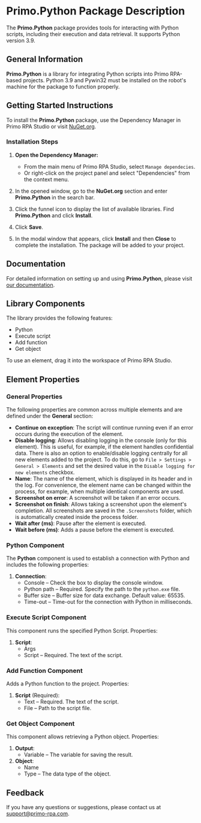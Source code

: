 # Primo.Python Package Description

The **Primo.Python** package provides tools for interacting with Python scripts, including their execution and data retrieval. It supports Python version 3.9.

## General Information

**Primo.Python** is a library for integrating Python scripts into Primo RPA-based projects. Python 3.9 and Pywin32 must be installed on the robot's machine for the package to function properly.

## Getting Started Instructions

To install the **Primo.Python** package, use the Dependency Manager in Primo RPA Studio or visit [NuGet.org](https://www.nuget.org/).

### Installation Steps

1. **Open the Dependency Manager:**
   - From the main menu of Primo RPA Studio, select `Manage dependecies`.
   - Or right-click on the project panel and select "Dependencies" from the context menu.

2. In the opened window, go to the **NuGet.org** section and enter **Primo.Python** in the search bar.

3. Click the funnel icon to display the list of available libraries. Find **Primo.Python** and click **Install**.

4. Click **Save**.

5. In the modal window that appears, click **Install** and then **Close** to complete the installation. The package will be added to your project.

## Documentation

For detailed information on setting up and using **Primo.Python**, please visit [our documentation](https://docs.primo-rpa.ru/primo-rpa/g_elements/el_extra/els_python).

## Library Components

The library provides the following features:

- Python
- Execute script
- Add function
- Get object

To use an element, drag it into the workspace of Primo RPA Studio.

## Element Properties

### General Properties

The following properties are common across multiple elements and are defined under the **General** section:

- **Continue on exception**: The script will continue running even if an error occurs during the execution of the element.
- **Disable logging**: Allows disabling logging in the console (only for this element). This is useful, for example, if the element handles confidential data. There is also an option to enable/disable logging centrally for all new elements added to the project. To do this, go to `File > Settings > General > Elements` and set the desired value in the `Disable logging for new elements` checkbox.
- **Name**: The name of the element, which is displayed in its header and in the log. For convenience, the element name can be changed within the process, for example, when multiple identical components are used.
- **Screenshot on error**: A screenshot will be taken if an error occurs.
- **Screenshot on finish**: Allows taking a screenshot upon the element's completion. All screenshots are saved in the `.Screenshots` folder, which is automatically created inside the process folder.
- **Wait after (ms)**: Pause after the element is executed.
- **Wait before (ms)**: Adds a pause before the element is executed.

### Python Component

The **Python** component is used to establish a connection with Python and includes the following properties:

1. **Connection**:
   - Console – Check the box to display the console window.
   - Python path – Required. Specify the path to the `python.exe` file.
   - Buffer size – Buffer size for data exchange. Default value: 65535.
   - Time-out – Time-out for the connection with Python in milliseconds.

### Execute Script Component

This component runs the specified Python Script. Properties:

1. **Script**:
   - Args
   - Script – Required. The text of the script.

### Add Function Component

Adds a Python function to the project. Properties:

1. **Script** (Required):
   - Text – Required. The text of the script.
   - File – Path to the script file.

### Get Object Component

This component allows retrieving a Python object. Properties:

1. **Output**:
   - Variable – The variable for saving the result.
2. **Object**:
   - Name
   - Type – The data type of the object.

## Feedback

If you have any questions or suggestions, please contact us at [support@primo-rpa.com](mailto:support@primo-rpa.com).
